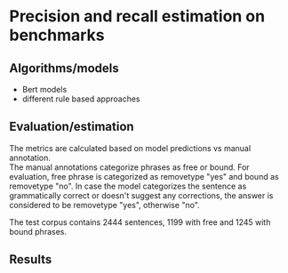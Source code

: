 
#  Precision and recall estimation on benchmarks

## Algorithms/models

* Bert models
* different rule based approaches

## Evaluation/estimation

The metrics are calculated based on model predictions vs manual annotation.  
The manual annotations categorize phrases as free or bound. For evaluation, free phrase is categorized as removetype "yes" and bound as removetype "no".
In case the model categorizes the sentence as grammatically correct or doesn't suggest any corrections, the answer is considered to be removetype "yes", otherwise "no".

The test corpus contains 2444 sentences, 1199 with free and 1245 with bound phrases.

## Results
